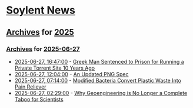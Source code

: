 # [Soylent News](../../../README.md)

## [Archives](../../index.md) for [2025](../index.md)

### [Archives](../../index.md) for [2025-06-27](index.md)

* [2025-06-27, 16:47:00](https://soylentnews.org/article.pl?sid=25/06/26/0227253&from=rss) - [Greek Man Sentenced to Prison for Running a Private Torrent Site 10 Years Ago](https://soylentnews.org/article.pl?sid=25/06/26/0227253&from=rss)
* [2025-06-27, 12:04:00](https://soylentnews.org/article.pl?sid=25/06/26/0225203&from=rss) - [An Updated PNG Spec](https://soylentnews.org/article.pl?sid=25/06/26/0225203&from=rss)
* [2025-06-27, 07:14:00](https://soylentnews.org/article.pl?sid=25/06/26/0223205&from=rss) - [Modified Bacteria Convert Plastic Waste Into Pain Reliever](https://soylentnews.org/article.pl?sid=25/06/26/0223205&from=rss)
* [2025-06-27, 02:29:00](https://soylentnews.org/article.pl?sid=25/06/26/0210246&from=rss) - [Why Geoengineering is No Longer a Complete Taboo for Scientists](https://soylentnews.org/article.pl?sid=25/06/26/0210246&from=rss)
